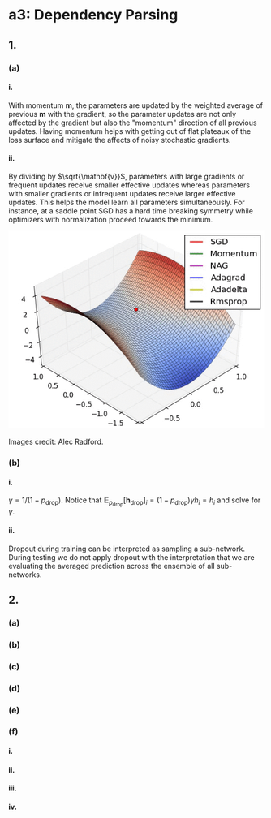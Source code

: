# a3: Dependency Parsing

## 1.

### (a)

#### i.

With momentum $\mathbf{m}$, the parameters are updated by the weighted average of previous $\mathbf{m}$ with the gradient, so the parameter updates are not only affected by the gradient but also the "momentum" direction of all previous updates. Having momentum helps with getting out of flat plateaux of the loss surface and mitigate the affects of noisy stochastic gradients.

#### ii.

By dividing by $\sqrt{\mathbf{v}}$, parameters with large gradients or frequent updates receive smaller effective updates whereas parameters with smaller gradients or infrequent updates receive larger effective updates. This helps the model learn all parameters simultaneously. For instance, at a saddle point SGD has a hard time breaking symmetry while optimizers with normalization proceed towards the minimum.

![optimizers@saddle point](./opt1.gif)

Images credit: Alec Radford.

### (b)

#### i.

$\gamma = 1 / (1 - p_{\textrm{drop}})$. Notice that $\mathbb{E}_{p_{\textrm{drop}}}[\mathbf{h_{\textrm{drop}}}]_i = (1 - p_{\textrm{drop}}) \gamma h_i = h_i$ and solve for $\gamma$.

#### ii.

Dropout during training can be interpreted as sampling a sub-network. During testing we do not apply dropout with the interpretation that we are evaluating the averaged prediction across the ensemble of all sub-networks.

## 2.

### (a)



### (b)



### (c)



### (d)



### (e)



### (f)

#### i.



#### ii.



#### iii.



#### iv.

